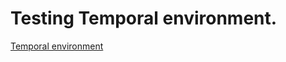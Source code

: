 # Testing Temporal environment.

[Temporal environment](https://louis-aime.github.io/Temporal-experiences/TemporalEnvironment.html)